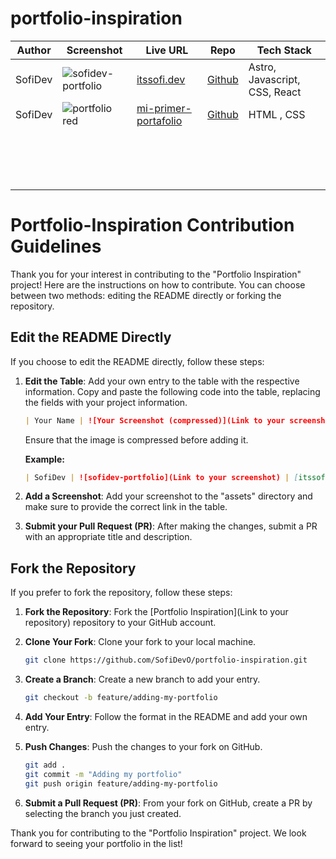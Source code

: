 
# portfolio-inspiration

| Author  | Screenshot           | Live URL                   | Repo                                     | Tech Stack                           | 
|---------|----------------------|--------------------------------|--------------------------------------------|--------------------------------------|
| SofiDev | ![sofidev-portfolio](https://github.com/SofiDevO/portfolio-inspiration/assets/102200061/2051a823-69dc-4067-b315-ced94d240a87) | [itssofi.dev](https://itssofi.dev/)   | [Github](https://github.com/SofiDevO/sofidev-portfolio-astro) | Astro, Javascript, CSS, React  |
| SofiDev |  ![portfolio red](https://github.com/SofiDevO/portfolio-inspiration/assets/102200061/4d437b01-baa2-41b9-9e03-c6b7aaf78344)  |  [mi-primer-portafolio](https://sofidevo.github.io/mi-primer-portafolio/) | [Github](https://github.com/SofiDevO/mi-primer-portafolio) | HTML , CSS |
|         |                      |                               |                                  |                                     |    
|         |                      |                               |                                  |                                     |    
|         |                      |                               |                                  |                                     |    
|         |                      |                               |                                  |                                     |    
|         |                      |                               |                                  |                                     |    
|         |                      |                               |                                  |                                     |    
|         |                      |                               |                                  |                                     |    
|         |                      |                               |                                  |                                     |    
|         |                      |                               |                                  |                                     |    
|         |                      |                               |                                  |                                     |    
|         |                      |                               |                                  |                                     |    
|         |                      |                               |                                  |                                     |    
|         |                      |                               |                                  |                                     |    
|         |                      |                               |                                  |                                     |    
|         |                      |                               |                                  |                                     |    
|         |                      |                               |                                  |                                     |    





# Portfolio-Inspiration Contribution Guidelines

Thank you for your interest in contributing to the "Portfolio Inspiration" project! Here are the instructions on how to contribute. You can choose between two methods: editing the README directly or forking the repository.

## Edit the README Directly

If you choose to edit the README directly, follow these steps:

1. **Edit the Table**: Add your own entry to the table with the respective information. Copy and paste the following code into the table, replacing the fields with your project information.

   ```markdown
   | Your Name | ![Your Screenshot (compressed)](Link to your screenshot) | [Your Portfolio URL](Link to your portfolio) | [GitHub Link to Your Repository](Link to your repository) | Technologies Used |
   ```

   Ensure that the image is compressed before adding it.

   **Example:**

   ```markdown
   | SofiDev | ![sofidev-portfolio](Link to your screenshot) | [itssofi.dev](https://itssofi.dev/)   | [GitHub](https://github.com/SofiDevO/sofidev-portfolio-astro) | Astro, Javascript, CSS, React  |
   ```

2. **Add a Screenshot**: Add your screenshot to the "assets" directory and make sure to provide the correct link in the table.

3. **Submit your Pull Request (PR)**: After making the changes, submit a PR with an appropriate title and description.

## Fork the Repository

If you prefer to fork the repository, follow these steps:

1. **Fork the Repository**: Fork the [Portfolio Inspiration](Link to your repository) repository to your GitHub account.

2. **Clone Your Fork**: Clone your fork to your local machine.

   ```bash
   git clone https://github.com/SofiDevO/portfolio-inspiration.git
   ```

3. **Create a Branch**: Create a new branch to add your entry.

   ```bash
   git checkout -b feature/adding-my-portfolio
   ```

4. **Add Your Entry**: Follow the format in the README and add your own entry.

5. **Push Changes**: Push the changes to your fork on GitHub.

   ```bash
   git add .
   git commit -m "Adding my portfolio"
   git push origin feature/adding-my-portfolio
   ```

6. **Submit a Pull Request (PR)**: From your fork on GitHub, create a PR by selecting the branch you just created.

Thank you for contributing to the "Portfolio Inspiration" project. We look forward to seeing your portfolio in the list!
